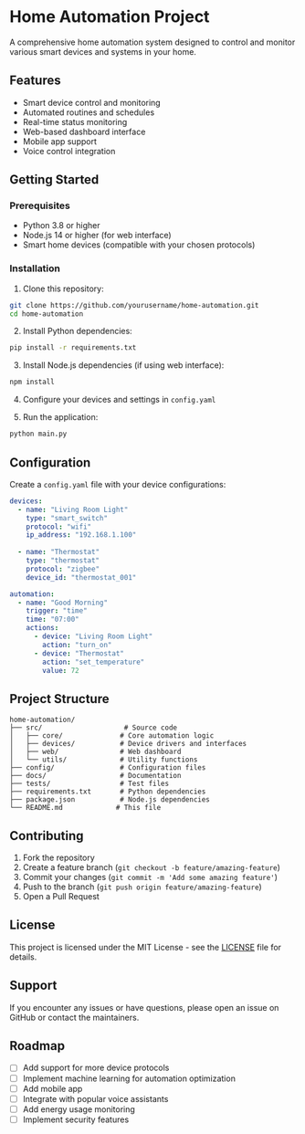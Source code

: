 # Home Automation Project

A comprehensive home automation system designed to control and monitor various smart devices and systems in your home.

## Features

- Smart device control and monitoring
- Automated routines and schedules
- Real-time status monitoring
- Web-based dashboard interface
- Mobile app support
- Voice control integration

## Getting Started

### Prerequisites

- Python 3.8 or higher
- Node.js 14 or higher (for web interface)
- Smart home devices (compatible with your chosen protocols)

### Installation

1. Clone this repository:
```bash
git clone https://github.com/yourusername/home-automation.git
cd home-automation
```

2. Install Python dependencies:
```bash
pip install -r requirements.txt
```

3. Install Node.js dependencies (if using web interface):
```bash
npm install
```

4. Configure your devices and settings in `config.yaml`

5. Run the application:
```bash
python main.py
```

## Configuration

Create a `config.yaml` file with your device configurations:

```yaml
devices:
  - name: "Living Room Light"
    type: "smart_switch"
    protocol: "wifi"
    ip_address: "192.168.1.100"
  
  - name: "Thermostat"
    type: "thermostat"
    protocol: "zigbee"
    device_id: "thermostat_001"

automation:
  - name: "Good Morning"
    trigger: "time"
    time: "07:00"
    actions:
      - device: "Living Room Light"
        action: "turn_on"
      - device: "Thermostat"
        action: "set_temperature"
        value: 72
```

## Project Structure

```
home-automation/
├── src/                    # Source code
│   ├── core/              # Core automation logic
│   ├── devices/           # Device drivers and interfaces
│   ├── web/               # Web dashboard
│   └── utils/             # Utility functions
├── config/                # Configuration files
├── docs/                  # Documentation
├── tests/                 # Test files
├── requirements.txt       # Python dependencies
├── package.json           # Node.js dependencies
└── README.md             # This file
```

## Contributing

1. Fork the repository
2. Create a feature branch (`git checkout -b feature/amazing-feature`)
3. Commit your changes (`git commit -m 'Add some amazing feature'`)
4. Push to the branch (`git push origin feature/amazing-feature`)
5. Open a Pull Request

## License

This project is licensed under the MIT License - see the [LICENSE](LICENSE) file for details.

## Support

If you encounter any issues or have questions, please open an issue on GitHub or contact the maintainers.

## Roadmap

- [ ] Add support for more device protocols
- [ ] Implement machine learning for automation optimization
- [ ] Add mobile app
- [ ] Integrate with popular voice assistants
- [ ] Add energy usage monitoring
- [ ] Implement security features 